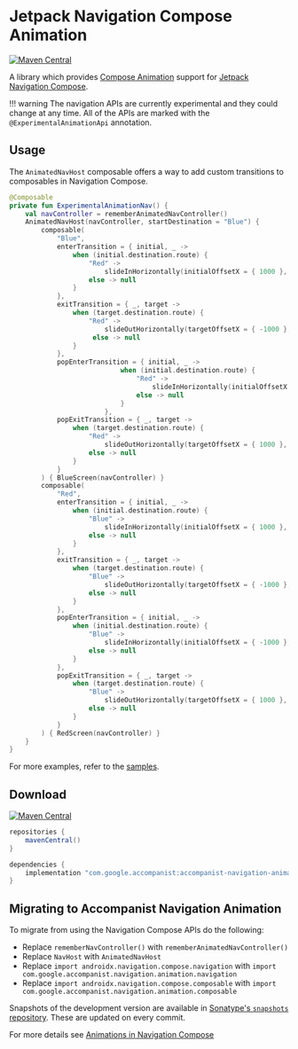 # Jetpack Navigation Compose Animation

[![Maven Central](https://img.shields.io/maven-central/v/com.google.accompanist/accompanist-navigation-animation)](https://search.maven.org/search?q=g:com.google.accompanist)

A library which provides [Compose Animation](https://developer.android.com/jetpack/compose/animation) support for [Jetpack Navigation Compose](https://developer.android.com/jetpack/compose/navigation).

!!! warning
    The navigation APIs are currently experimental and they could change at any time.
    All of the APIs are marked with the `@ExperimentalAnimationApi` annotation.

## Usage

The `AnimatedNavHost` composable offers a way to add custom transitions to composables in
Navigation Compose.

```kotlin
@Composable
private fun ExperimentalAnimationNav() {
    val navController = rememberAnimatedNavController()
    AnimatedNavHost(navController, startDestination = "Blue") {
        composable(
            "Blue",
            enterTransition = { initial, _ ->
                when (initial.destination.route) {
                    "Red" ->
                        slideInHorizontally(initialOffsetX = { 1000 }, animationSpec = tween(700))
                    else -> null
                }
            },
            exitTransition = { _, target ->
                when (target.destination.route) {
                    "Red" ->
                        slideOutHorizontally(targetOffsetX = { -1000 }, animationSpec = tween(700))
                     else -> null
                }
            },
            popEnterTransition = { initial, _ ->
                            when (initial.destination.route) {
                                "Red" ->
                                    slideInHorizontally(initialOffsetX = { -1000 }, animationSpec = tween(700))
                                else -> null
                            }
                        },
            popExitTransition = { _, target ->
                when (target.destination.route) {
                    "Red" ->
                        slideOutHorizontally(targetOffsetX = { 1000 }, animationSpec = tween(700))
                    else -> null
                }
            }
        ) { BlueScreen(navController) }
        composable(
            "Red",
            enterTransition = { initial, _ ->
                when (initial.destination.route) {
                    "Blue" ->
                        slideInHorizontally(initialOffsetX = { 1000 }, animationSpec = tween(700))
                    else -> null
                }
            },
            exitTransition = { _, target ->
                when (target.destination.route) {
                    "Blue" ->
                        slideOutHorizontally(targetOffsetX = { -1000 }, animationSpec = tween(700))
                    else -> null
                }
            },
            popEnterTransition = { initial, _ ->
                when (initial.destination.route) {
                    "Blue" ->
                        slideInHorizontally(initialOffsetX = { -1000 }, animationSpec = tween(700))
                    else -> null
                }
            },
            popExitTransition = { _, target ->
                when (target.destination.route) {
                    "Blue" ->
                        slideOutHorizontally(targetOffsetX = { 1000 }, animationSpec = tween(700))
                    else -> null
                }
            }
        ) { RedScreen(navController) }
    }
}
```

For more examples, refer to the [samples](https://github.com/google/accompanist/tree/main/sample/src/main/java/com/google/accompanist/sample/navigation/animation).

## Download

[![Maven Central](https://img.shields.io/maven-central/v/com.google.accompanist/accompanist-navigation-animation)](https://search.maven.org/search?q=g:com.google.accompanist)

```groovy
repositories {
    mavenCentral()
}

dependencies {
    implementation "com.google.accompanist:accompanist-navigation-animation:<version>"
}
```

## Migrating to Accompanist Navigation Animation

To migrate from using the Navigation Compose APIs do the following:

* Replace `rememberNavController()` with `rememberAnimatedNavController()`
* Replace `NavHost` with `AnimatedNavHost`
* Replace `import androidx.navigation.compose.navigation` with `import com.google.accompanist.navigation.animation.navigation`
* Replace `import androidx.navigation.compose.composable` with `import com.google.accompanist.navigation.animation.composable`

Snapshots of the development version are available in [Sonatype's `snapshots` repository][snap]. These are updated on every commit.

[compose]: https://developer.android.com/jetpack/compose
[snap]: https://oss.sonatype.org/content/repositories/snapshots/com/google/accompanist/accompanist-navigation-animation/

For more details see [Animations in Navigation Compose](https://medium.com/androiddevelopers/animations-in-navigation-compose-36d48870776b)

